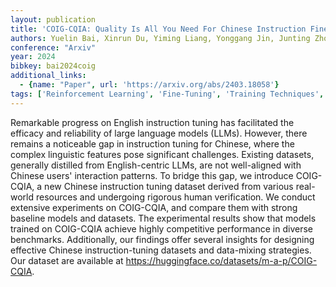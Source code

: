 ```yaml
---
layout: publication
title: 'COIG-CQIA: Quality Is All You Need For Chinese Instruction Fine-tuning'
authors: Yuelin Bai, Xinrun Du, Yiming Liang, Yonggang Jin, Junting Zhou, Ziqiang Liu, Feiteng Fang, Mingshan Chang, Tianyu Zheng, Xincheng Zhang, Nuo Ma, Zekun Wang, Ruibin Yuan, Haihong Wu, Hongquan Lin, Wenhao Huang, Jiajun Zhang, Chenghua Lin, Jie Fu, Min Yang, Shiwen Ni, Ge Zhang
conference: "Arxiv"
year: 2024
bibkey: bai2024coig
additional_links:
  - {name: "Paper", url: 'https://arxiv.org/abs/2403.18058'}
tags: ['Reinforcement Learning', 'Fine-Tuning', 'Training Techniques', 'Pretraining Methods']
---
```

Remarkable progress on English instruction tuning has facilitated the
efficacy and reliability of large language models (LLMs). However, there
remains a noticeable gap in instruction tuning for Chinese, where the complex
linguistic features pose significant challenges. Existing datasets, generally
distilled from English-centric LLMs, are not well-aligned with Chinese users'
interaction patterns. To bridge this gap, we introduce COIG-CQIA, a new Chinese
instruction tuning dataset derived from various real-world resources and
undergoing rigorous human verification. We conduct extensive experiments on
COIG-CQIA, and compare them with strong baseline models and datasets. The
experimental results show that models trained on COIG-CQIA achieve highly
competitive performance in diverse benchmarks. Additionally, our findings offer
several insights for designing effective Chinese instruction-tuning datasets
and data-mixing strategies. Our dataset are available at
https://huggingface.co/datasets/m-a-p/COIG-CQIA.
